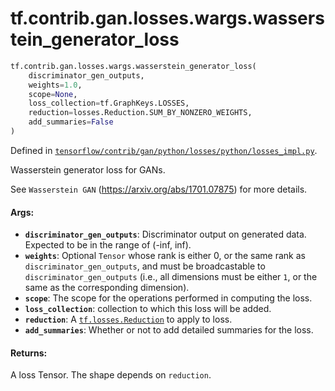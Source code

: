 <div itemscope itemtype="http://developers.google.com/ReferenceObject">
<meta itemprop="name" content="tf.contrib.gan.losses.wargs.wasserstein_generator_loss" />
</div>

# tf.contrib.gan.losses.wargs.wasserstein_generator_loss

``` python
tf.contrib.gan.losses.wargs.wasserstein_generator_loss(
    discriminator_gen_outputs,
    weights=1.0,
    scope=None,
    loss_collection=tf.GraphKeys.LOSSES,
    reduction=losses.Reduction.SUM_BY_NONZERO_WEIGHTS,
    add_summaries=False
)
```



Defined in [`tensorflow/contrib/gan/python/losses/python/losses_impl.py`](https://www.tensorflow.org/code/tensorflow/contrib/gan/python/losses/python/losses_impl.py).

Wasserstein generator loss for GANs.

See `Wasserstein GAN` (https://arxiv.org/abs/1701.07875) for more details.

#### Args:

* <b>`discriminator_gen_outputs`</b>: Discriminator output on generated data. Expected
    to be in the range of (-inf, inf).
* <b>`weights`</b>: Optional `Tensor` whose rank is either 0, or the same rank as
    `discriminator_gen_outputs`, and must be broadcastable to
    `discriminator_gen_outputs` (i.e., all dimensions must be either `1`, or
    the same as the corresponding dimension).
* <b>`scope`</b>: The scope for the operations performed in computing the loss.
* <b>`loss_collection`</b>: collection to which this loss will be added.
* <b>`reduction`</b>: A <a href="../../../../../tf/losses/Reduction.md"><code>tf.losses.Reduction</code></a> to apply to loss.
* <b>`add_summaries`</b>: Whether or not to add detailed summaries for the loss.


#### Returns:

A loss Tensor. The shape depends on `reduction`.